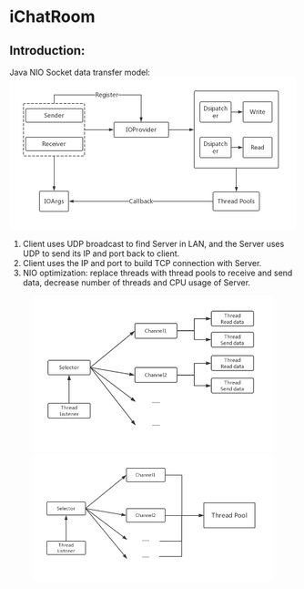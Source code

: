 # iChatRoom

## Introduction:

Java NIO Socket data transfer model:
![Data transfer model](https://github.com/ZihaoTao/iChatRoom/blob/master/Diagram.jpg)

1. Client uses UDP broadcast to find Server in LAN, and the Server uses UDP to send its 
IP and port back to client.
2. Client uses the IP and port to build TCP connection with Server.
3. NIO optimization: replace threads with thread pools to receive and send data, decrease
number of threads and CPU usage of Server. 

<figure class="half">
<img src="https://github.com/ZihaoTao/iChatRoom/blob/master/previous.jpg"/> 
<img src="https://github.com/ZihaoTao/iChatRoom/blob/master/now.jpg"/>
</figure>

